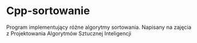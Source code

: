 # Cpp-sortowanie
Program implementujący różne algorytmy sortowania. Napisany na zajęcia z Projektowania Algorytmów Sztucznej Inteligencji
